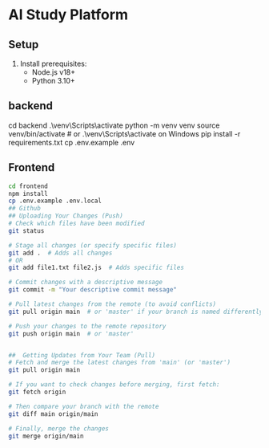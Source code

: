 # AI Study Platform



## Setup
1. Install prerequisites:
   - Node.js v18+
   - Python 3.10+
## backend
cd backend
.\venv\Scripts\activate
python -m venv venv
source venv/bin/activate  # or .\venv\Scripts\activate on Windows
pip install -r requirements.txt
cp .env.example .env
## Frontend
```bash
cd frontend
npm install
cp .env.example .env.local
## Github 
## Uploading Your Changes (Push)
# Check which files have been modified
git status

# Stage all changes (or specify specific files)
git add .  # Adds all changes
# OR
git add file1.txt file2.js  # Adds specific files

# Commit changes with a descriptive message
git commit -m "Your descriptive commit message"

# Pull latest changes from the remote (to avoid conflicts)
git pull origin main  # or 'master' if your branch is named differently

# Push your changes to the remote repository
git push origin main  # or 'master'


##  Getting Updates from Your Team (Pull)
# Fetch and merge the latest changes from 'main' (or 'master')
git pull origin main

# If you want to check changes before merging, first fetch:
git fetch origin

# Then compare your branch with the remote
git diff main origin/main

# Finally, merge the changes
git merge origin/main